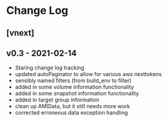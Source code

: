# Change Log

## [vnext]

## v0.3 - 2021-02-14
- Staring change log tracking
- updated autoPaginator to allow for various aws nexttokens
- sensibly named filters (from build_env to filter)
- added in some volume information functionality
- added in some snapshot information functionality
- added in target group information
- clean up AMIData, but it still needs more work
- corrected erroneous data exception handling
